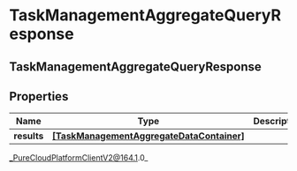 # TaskManagementAggregateQueryResponse

## TaskManagementAggregateQueryResponse

## Properties

|Name | Type | Description | Notes|
|------------ | ------------- | ------------- | -------------|
| **results** | [**[TaskManagementAggregateDataContainer]**]([TaskManagementAggregateDataContainer]) |  | [optional] |



_PureCloudPlatformClientV2@164.1.0_
